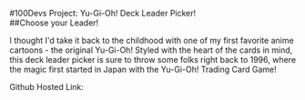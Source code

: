 #100Devs Project: Yu-Gi-Oh! Deck Leader Picker!  
##Choose your Leader!  
 
I thought I'd take it back to the childhood with one of my first favorite anime cartoons - the original Yu-Gi-Oh! Styled with the heart of the cards in mind, this deck leader picker is sure to throw some folks right back to 1996, where the magic first started in Japan with the Yu-Gi-Oh! Trading Card Game!  
 
Github Hosted Link:  
 